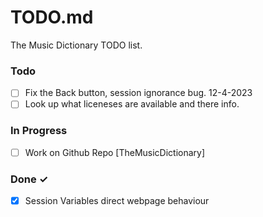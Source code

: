 # TODO.md

The Music Dictionary TODO list.

### Todo

- [ ] Fix the Back button, session ignorance bug. 12-4-2023
- [ ] Look up what liceneses are available and there info.

### In Progress

- [ ] Work on Github Repo [TheMusicDictionary]

### Done ✓

- [x] Session Variables direct webpage behaviour
